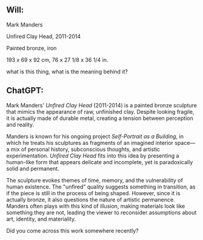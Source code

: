 ## Will:

 Mark Manders

Unfired Clay Head, 2011-2014
Painted bronze, iron
193 x 69 x 92 cm, 76 x 27 1/8 x 36 1/4 in.

what is this thing, what is the meaning behind it?

## ChatGPT:

 Mark Manders' *Unfired Clay Head* (2011-2014) is a painted bronze sculpture that mimics the appearance of raw, unfinished clay. Despite looking fragile, it is actually made of durable metal, creating a tension between perception and reality.  

Manders is known for his ongoing project *Self-Portrait as a Building*, in which he treats his sculptures as fragments of an imagined interior space—a mix of personal history, subconscious thoughts, and artistic experimentation. *Unfired Clay Head* fits into this idea by presenting a human-like form that appears delicate and incomplete, yet is paradoxically solid and permanent.  

The sculpture evokes themes of time, memory, and the vulnerability of human existence. The "unfired" quality suggests something in transition, as if the piece is still in the process of being shaped. However, since it is actually bronze, it also questions the nature of artistic permanence. Manders often plays with this kind of illusion, making materials look like something they are not, leading the viewer to reconsider assumptions about art, identity, and materiality.  

Did you come across this work somewhere recently?

